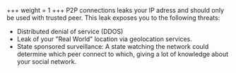 +++
weight = 1
+++
P2P connections leaks your IP adress and should only be used with trusted peer. This leak exposes you to the following threats:
- Distributed denial of service (DDOS)
- Leak of your "Real World" location via geolocation services.
- State sponsored surveillance: A state watching the network could determine which peer connect to which, giving a lot of knowledge about your social network.